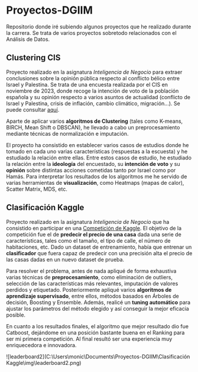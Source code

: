 # Proyectos-DGIIM
Repositorio donde iré subiendo algunos proyectos que he realizado durante la carrera. Se trata de varios proyectos sobretodo relacionados con el Análisis de Datos.

## Clustering CIS

Proyecto realizado en la asignatura *Inteligencia de Negocio* para extraer conclusiones sobre la opinión pública respecto al conflicto bélico entre Israel y Palestina. Se trata de una encuesta realizada por el CIS en noviembre de 2023, donde recoge la intención de voto de la
población española y su opinión respecto a varios asuntos de actualidad (conflicto de Israel y Palestina, crisis de inflación, cambio climático, migración...). Se puede consultar [aquí](https://elpais.com/espana/2023-11-06/consulte-todos-los-datos-internos-de-la-encuesta-de-el-pais-cuestionarios-cruces-y-respuestas-individuales.html).

Aparte de aplicar varios **algoritmos de Clustering** (tales como K-means, BIRCH, Mean Shift o DBSCAN), he llevado a cabo un preprocesamiento mediante técnicas de normalización e imputación.

El proyecto ha consistido en establecer varios casos de estudios donde he tomado en cada uno varias características (respuestas a la escuesta) y he estudiado la relación entre ellas. Entre estos casos de estudio, he estudiado la relación entre la **ideología** del encuestado, su **intención de voto** y su **opinión** sobre distintas acciones cometidas tanto por Israel como por Hamás. Para interpretar los resultados de los algoritmos me he servido de varias herramientas de **visualización**, como Heatmaps (mapas de calor), Scatter Matrix, MDS, etc.



## Clasificación Kaggle

Proyecto realizado en la asignatura *Inteligencia de Negocio* que ha consistido en participar en una [Competición de Kaggle](https://www.kaggle.com/c/house-prices-advanced-regression-techniques/). El objetivo de la competición fue el de **predecir el precio de una casa** dada una serie de características, tales como el tamaño, el tipo de calle, el número de habitaciones, etc. Dado un dataset de entrenamiento, había que entrenar un **clasificador** que fuera capaz de predecir con una precisión alta el precio de las casas dadas en un nuevo dataset de prueba.

Para resolver el problema, antes de nada apliqué de forma exhaustiva varias técnicas de **preprocesamiento**, como eliminación de outliers, selección de las características más relevantes, imputación de valores perdidos y etiquetado. Posteriormente apliqué varios **algoritmos de aprendizaje supervisado**, entre ellos, métodos basados en Árboles de decisión, Boosting y Ensemble. Además, realicé un **tuning automático** para ajustar los parámetros del método elegido y así conseguir la mejor eficacia posible. 

En cuanto a los resultados finales, el algoritmo que mejor resultado dio fue Catboost, dejándome en una posición bastante buena en el Ranking para ser mi primera competición. Al final resultó ser una experiencia muy enriquecedora e innovadora. 

![leaderboard2](C:\Users\monic\Documents\Proyectos-DGIIM\Clasificación Kaggle\img\leaderboard2.png)